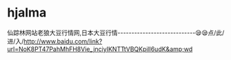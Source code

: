 # hjalma
仙踪林网站老狼大豆行情网,日本大豆行情----------------------------😪😪点/此/进/入/http://www.baidu.com/link?url=NoK8PT47PahMhFH8Vie_jnciyIKNTTtVBQKpill6udK&amp;wd
